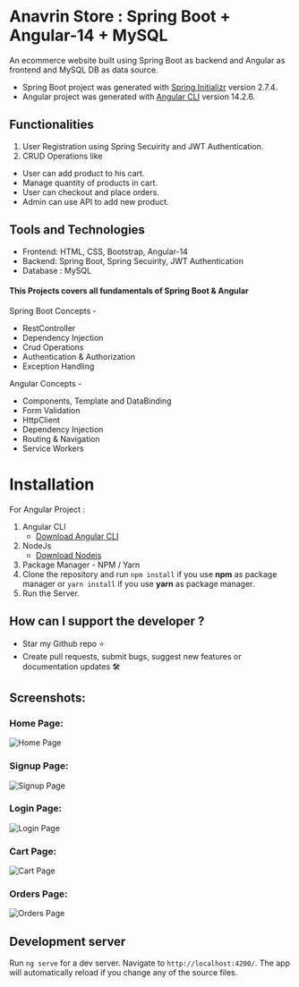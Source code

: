 # Anavrin Store : Spring Boot + Angular-14 + MySQL
An ecommerce website built using Spring Boot as backend and Angular as frontend and MySQL DB as data source.

- Spring Boot project was generated with [Spring Initializr](https://start.spring.io/) version 2.7.4.
- Angular project was generated with [Angular CLI](https://github.com/angular/angular-cli) version 14.2.6.

## Functionalities

1.  User Registration using Spring Secuirity and JWT Authentication.
2.  CRUD Operations like

- User can add product to his cart.
- Manage quantity of products in cart.
- User can checkout and place orders.
- Admin can use API to add new product.


## Tools and Technologies

- Frontend: HTML, CSS, Bootstrap, Angular-14
- Backend: Spring Boot, Spring Secuirity, JWT Authentication
- Database : MySQL

#### This Projects covers all fundamentals of Spring Boot & Angular

Spring Boot Concepts -
- RestController
- Dependency Injection
- Crud Operations
- Authentication & Authorization
- Exception Handling

Angular Concepts - 
- Components, Template and DataBinding
- Form Validation
- HttpClient
- Dependency Injection
- Routing & Navigation
- Service Workers

# Installation

For Angular Project : 

1.  Angular CLI
    - [Download Angular CLI](https://cli.angular.io/)
2.  NodeJs
    - [Download Nodejs](https://nodejs.org/en/download/)
3.  Package Manager - NPM / Yarn
4.  Clone the repository and run `npm install` if you use **npm** as package manager or `yarn install` if you use **yarn** as package manager.
5. Run the Server.

## How can I support the developer ?

- Star my Github repo ⭐
- Create pull requests, submit bugs, suggest new features or documentation updates 🛠

## Screenshots:

### Home Page:

![Home Page](https://github.com/aman4411/multicart/blob/master/Screenshots/home.png "Home Page")

### Signup Page:

![Signup Page](https://github.com/aman4411/multicart/blob/master/Screenshots/signup.png "Signup Page")

### Login Page:

![Login Page](https://github.com/aman4411/multicart/blob/master/Screenshots/login.png "Login Page")

### Cart Page:

![Cart Page](https://github.com/aman4411/multicart/blob/master/Screenshots/cart.png "Cart Page")

### Orders Page:

![Orders Page](https://github.com/aman4411/multicart/blob/master/Screenshots/orders.png "Orders Page")

## Development server

Run `ng serve` for a dev server. Navigate to `http://localhost:4200/`. The app will automatically reload if you change any of the source files.
